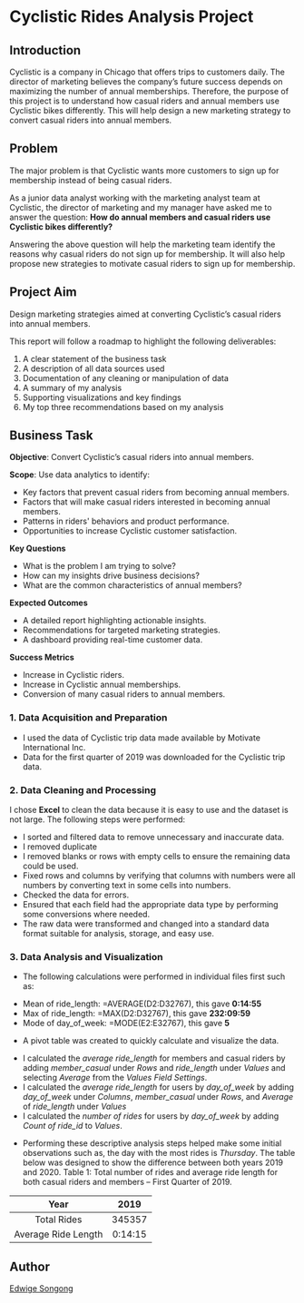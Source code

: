 # Cyclistic Rides Analysis Project

## Introduction

Cyclistic is a company in Chicago that offers trips to customers daily. The director of marketing believes the company’s future success depends on maximizing the number of annual memberships. Therefore, the purpose of this project is to understand how casual riders and annual members use Cyclistic bikes differently. This will help design a new marketing strategy to convert casual riders into annual members.

## Problem
The major problem is that Cyclistic wants more customers to sign up for membership instead of being casual riders. 

As a junior data analyst working with the marketing analyst team at Cyclistic, the director of marketing and my manager have asked me to answer the question: **How do annual members and casual riders use Cyclistic bikes differently?**

Answering the above question will help the marketing team identify the reasons why casual riders do not sign up for membership. It will also help propose new strategies to motivate casual riders to sign up for membership.

## Project Aim
Design marketing strategies aimed at converting Cyclistic’s casual riders into annual members. 

This report will follow a roadmap to highlight the following deliverables:
1.	A clear statement of the business task 
2.	A description of all data sources used 
3.	Documentation of any cleaning or manipulation of data 
4.	A summary of my analysis 
5.	Supporting visualizations and key findings
6.	My top three recommendations based on my analysis
   
## Business Task

**Objective**: Convert Cyclistic’s casual riders into annual members.

**Scope**: Use data analytics to identify:
*	Key factors that prevent casual riders from becoming annual members.
* Factors that will make casual riders interested in becoming annual members.
*	Patterns in riders' behaviors and product performance.
*	Opportunities to increase Cyclistic customer satisfaction.

**Key Questions**
*	What is the problem I am trying to solve?
*	How can my insights drive business decisions?
*	What are the common characteristics of annual members?
  
**Expected Outcomes**
*	A detailed report highlighting actionable insights.
*	Recommendations for targeted marketing strategies.
*	A dashboard providing real-time customer data.
  
**Success Metrics**
*	Increase in Cyclistic riders.
*	Increase in Cyclistic annual memberships.
*	Conversion of many casual riders to annual members.

### 1. Data Acquisition and Preparation
*	I used the data of Cyclistic trip data made available by Motivate International Inc. 
*	Data for the first quarter of 2019 was downloaded for the Cyclistic trip data.  

### 2.	Data Cleaning and Processing
I chose **Excel** to clean the data because it is easy to use and the dataset is not large.  The following steps were performed:
*	I sorted and filtered data to remove unnecessary and inaccurate data. 
*	I removed duplicate
*	I removed blanks or rows with empty cells to ensure the remaining data could be used.
*	Fixed rows and columns by verifying that columns with numbers were all numbers by converting text in some cells into numbers.
*	Checked the data for errors.
*	Ensured that each field had the appropriate data type by performing some conversions where needed. 
*	The raw data were transformed and changed into a standard data format suitable for analysis, storage, and easy use.

### 3.	Data Analysis and Visualization
*  The following calculations were performed in individual files first such as:
  -	Mean of ride_length: =AVERAGE(D2:D32767), this gave **0:14:55**
  -	Max of ride_length: =MAX(D2:D32767), this gave **232:09:59**
  -	Mode of day_of_week: =MODE(E2:E32767), this gave **5**
     
*	A pivot table was created to quickly calculate and visualize the data.
  -	I calculated the *average ride_length* for members and casual riders by adding *member_casual* under *Rows* and *ride_length* under *Values* and selecting *Average* from the *Values Field Settings*.
  -	I calculated the *average ride_length* for users by *day_of_week* by adding *day_of_week* under *Columns*, *member_casual* under *Rows*, and *Average* of *ride_length* under *Values*
  -	I calculated the *number of rides* for users by *day_of_week* by adding *Count of ride_id* to *Values*.

*	Performing these descriptive analysis steps helped make some initial observations such as, the day with the most rides is *Thursday*. The table below was designed to show the difference between both years 2019 and 2020.
Table 1: Total number of rides and average ride length for both casual riders and members – First Quarter of 2019.

|      Year     |      2019     |
| :-------------: | :-------------: |
| Total Rides          |            345357          |
| Average Ride Length  |            0:14:15         |





## Author
[Edwige Songong](https://github.com/Songonge)

